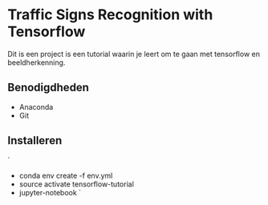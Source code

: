 # Traffic Signs Recognition with Tensorflow
Dit is een project is een tutorial waarin je leert om te gaan met tensorflow en beeldherkenning.

## Benodigdheden 
* Anaconda
* Git

## Installeren
`
 * conda env create -f env.yml
 * source activate tensorflow-tutorial
 * jupyter-notebook
 `
